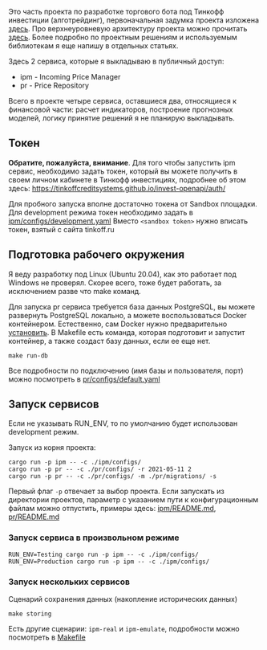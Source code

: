 Это часть проекта по разработке торгового бота под Тинкофф инвестиции (алготрейдинг), первоначальная задумка проекта 
изложена [здесь](https://chugreev.ru/wp/?p=363). Про верхнеуровневую архитектуру проекта можно прочитать 
[здесь](https://chugreev.ru/wp/?p=509). Более подробно по проектным решениям и используемым библиотекам я еще напишу 
в отдельных статьях. 

Здесь 2 сервиса, которые я выкладываю в публичный доступ:

* ipm - Incoming Price Manager
* pr - Price Repository

Всего в проекте четыре сервиса, оставшиеся два, относящиеся к финансовой части: расчет индикаторов, построение прогнозных 
моделей, логику принятие решений я не планирую выкладывать.

## Токен

**Обратите, пожалуйста, внимание**. Для того чтобы запустить ipm сервис, необходимо задать токен, который вы можете получить в 
своем личном кабинете в Тинкофф инвестициях, подробнее об этом здесь: https://tinkoffcreditsystems.github.io/invest-openapi/auth/

Для пробного запуска вполне достаточно токена от Sandbox площадки. Для development режима токен необходимо задать в
[ipm/configs/development.yaml](ipm/configs/development.yaml) Вместо `<sandbox token>` нужно вписать токен, взятый с сайта tinkoff.ru

## Подготовка рабочего окружения

Я веду разработку под Linux (Ubuntu 20.04), как это работает под Windows не проверял. Скорее всего, тоже будет работать, 
за исключением разве что make команд.

Для запуска pr сервиса требуется база данных PostgreSQL, вы можете развернуть PostgreSQL локально, а можете воспользоваться Docker 
контейнером. Естественно, сам Docker нужно предварительно [установить](https://docs.docker.com/engine/install/ubuntu/). 
В Makefile есть команда, которая подготовит и запустит контейнер, а также создаст базу данных, если ее еще нет. 

```shell
make run-db
```

Все подробности по подключению (имя базы и пользователя, порт) можно посмотреть в [pr/configs/default.yaml](pr/configs/default.yaml)

## Запуск сервисов 

Если не указывать RUN_ENV, то по умолчанию будет использован development режим. 

Запуск из корня проекта:
```shell
cargo run -p ipm -- -c ./ipm/configs/
cargo run -p pr -- -c ./pr/configs/ -r 2021-05-11 2
cargo run -p pr -- -c ./pr/configs/ -m ./pr/migrations/ -s
```
Первый флаг `-p` отвечает за выбор проекта. Если запускать из директории проектов, параметр с указанием пути к конфигурационным 
файлам можно отпустить, примеры здесь: [ipm/README.md](ipm/README.md), [pr/README.md](pr/README.md) 

### Запуск сервиса в произвольном режиме

```shell
RUN_ENV=Testing cargo run -p ipm -- -c ./ipm/configs/
RUN_ENV=Production cargo run -p ipm -- -c ./ipm/configs/
```

### Запуск нескольких сервисов

Сценарий сохранения данных (накопление исторических данных)
```shell
make storing
```

Есть другие сценарии: `ipm-real` и `ipm-emulate`, подробности можно посмотреть в [Makefile](Makefile)
